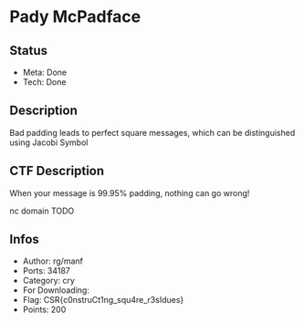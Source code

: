 Pady McPadface
==============

## Status
* Meta: Done
* Tech: Done

## Description
Bad padding leads to perfect square messages, which can be distinguished using Jacobi Symbol

## CTF Description
When your message is 99.95% padding, nothing can go wrong!

nc domain TODO

## Infos

* Author: rg/manf
* Ports: 34187
* Category: cry
* For Downloading:
* Flag: CSR{c0nstruCt1ng_squ4re_r3sIdues}
* Points: 200

